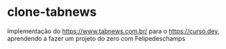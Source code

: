 # clone-tabnews
Implementação do  https://www.tabnews.com.br/ para o  https://curso.dev, aprendendo a fazer um projeto do zero com Felipedeschamps
